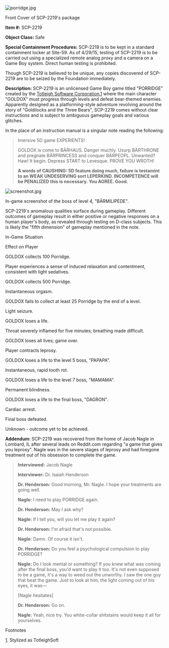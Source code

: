 ![porridge.jpg](http://scp-wiki.wdfiles.com/local--files/scp-2219/porridge.jpg)

Front Cover of SCP-2219's package

**Item #:** SCP-2219

**Object Class:** Safe

**Special Containment Procedures:** SCP-2219 is to be kept in a standard containment locker at Site-59. As of 4/29/15, testing of SCP-2219 is to be carried out using a specialized remote analog proxy and a camera on a Game Boy system. Direct human testing is prohibited.

Though SCP-2219 is believed to be unique, any copies discovered of SCP-2219 are to be seized by the Foundation immediately.

**Description:** SCP-2219 is an unlicensed Game Boy game titled "PORRIDGE" created by the [Totleigh Software Corporation](/scp-2803),[1](javascript:;) where the main character "GOLDOX" must progress through levels and defeat bear-themed enemies. Apparently designed as a platforming-style adventure revolving around the story of "Goldilocks and the Three Bears", SCP-2219 comes without clear instructions and is subject to ambiguous gameplay goals and various glitches.

In the place of an instruction manual is a singular note reading the following:

> Imersive 5D game EXPERIENTS!
> 
> GOLDOX is come to BÄRHAUS. Danger muchly. Usurp BÄRTHRONE and pregnate BÄRPRINCESS and conquer BÄRPEOPL. Unwanted? Haw! It begin. Depress START to Levesque. PROVE YOU WROTH!
> 
> **A words of CAUSHING: 5D feature doing much, failure is testamint to an WEAK UNDESERVING sort LEPERKIND. INCOMPETENCE will be PENALIZED this is necessary. You AGREE. Good.**

![screenshot.jpg](http://scp-wiki.wdfiles.com/local--files/scp-2219/screenshot.jpg)

In-game screenshot of the boss of level 4, "BÄRMILIPEDE".

SCP-2219's anomalous qualities surface during gameplay. Different outcomes of gameplay result in either positive or negative responses on a human player's body, as revealed through testing on D-class subjects. This is likely the "fifth dimension" of gameplay mentioned in the note.  

In-Game Situation

Effect on Player

GOLDOX collects 100 Porridge.

Player experiences a sense of induced relaxation and contentment, consistent with light sedatives.

GOLDOX collects 500 Porridge.

Instantaneous orgasm.

GOLDOX fails to collect at least 25 Porridge by the end of a level.

Light seizure.

GOLDOX loses a life.

Throat severely inflamed for five minutes; breathing made difficult.

GOLDOX loses all lives; game over.

Player contracts leprosy.

GOLDOX loses a life to the level 5 boss, "PAPAPA".

Instantaneous, rapid tooth rot.

GOLDOX loses a life to the level 7 boss, "MAMAMA".

Permanent blindness.

GOLDOX loses a life to the final boss, "DAGRON".

Cardiac arrest.

Final boss defeated.

Unknown - outcome yet to be achieved.

**Addendum:** SCP-2219 was recovered from the home of Jacob Nagle in Lombard, IL after several leads on Reddit.com regarding "a game that gives you leprosy". Nagle was in the severe stages of leprosy and had foregone treatment out of his obsession to complete the game.

> **Interviewed:** Jacob Nagle
> 
> **Interviewer:** Dr. Isaiah Henderson
> 
> <Begin Log>
> 
> **Dr. Henderson:** Good morning, Mr. Nagle. I hope your treatments are going well.
> 
> **Nagle:** I need to play PORRIDGE again.
> 
> **Dr. Henderson:** May I ask why?
> 
> **Nagle:** If I tell you, will you let me play it again?
> 
> **Dr. Henderson:** I'm afraid that's not possible.
> 
> **Nagle:** Damn. Of course it isn't.
> 
> **Dr. Henderson:** Do you feel a psychological compulsion to play PORRIDGE?
> 
> **Nagle:** Do I look mental or something? If you knew what was coming after the final boss, you'd want to play it too. It's not even supposed to be a game, it's a way to weed out the unworthy. I saw the one guy that beat the game. Just to look at him, the light coming out of his eyes, it was—
> 
> \[Nagle hesitates\]
> 
> **Dr. Henderson:** Go on.
> 
> **Nagle:** Yeah, nice try. You white-collar shitstains would keep it all for yourselves.
> 
> <End Log>

Footnotes

[1](javascript:;). Stylized as TotleighSoft